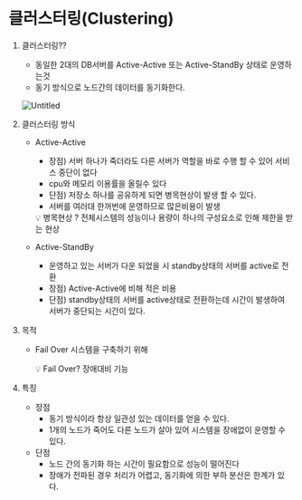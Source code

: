 # 클러스터링(Clustering)

1. 클러스터링??
    - 동일한 2대의 DB서버를 Active-Active 또는 Active-StandBy 상태로 운영하는것
    - 동기 방식으로 노드간의 데이터를 동기화한다.
    
    ![Untitled](%E1%84%8F%E1%85%B3%E1%86%AF%E1%84%85%E1%85%A5%E1%84%89%E1%85%B3%E1%84%90%E1%85%A5%E1%84%85%E1%85%B5%E1%86%BC(Clustering)%2048a204c6f9bf44f4b9ff5b15fcb143c2/Untitled.png)
    
2. 클러스터링 방식
    - Active-Active
        - 장점) 서버 하나가 죽더라도 다른 서버가 역할을 바로 수행 할 수 있어 서비스 중단이 없다
        - cpu와 메모리 이용률을 올릴수 있다
        - 단점) 저장소 하나를 공유하게 되면 병목현상이 발생 할 수 있다.
        - 서버를 여러대 한꺼번에 운영하므로 많은비용이 발생
        
        <aside>
        💡 병목현상 ? 전체시스템의 성능이나 용량이 하나의 구성요소로 인해 제한을 받는 현상
        
        </aside>
        
    - Active-StandBy
        - 운영하고 있는 서버가 다운 되었을 시 standby상태의 서버를 active로 전환
        - 장점) Active-Active에 비해 적은 비용
        - 단점) standby상태의 서버를 active상태로 전환하는데 시간이 발생하여 서버가 중단되는 시간이 있다.

1. 목적 
    - Fail Over 시스템을 구축하기 위해
        
        <aside>
        💡 Fail Over? 장애대비 기능
        
        </aside>
        

1. 특징
    - 장점
        - 동기 방식이라 항상 일관성 있는 데이터를 얻을 수 있다.
        - 1개의 노드가 죽어도 다른 노드가 살아 있어 시스템을 장애없이 운영할 수 있다.
    - 단점
        - 노드 간의 동기화 하는 시간이 필요함으로 성능이 떨어진다
        - 장애가 전파된 경우 처리가 어렵고, 동기화에 의한 부하 분산은 한계가 있다.